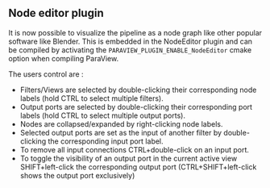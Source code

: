 ## Node editor plugin

It is now possible to visualize the pipeline as a node graph like other popular software like Blender.
This is embedded in the NodeEditor plugin and can be compiled by activating the `PARAVIEW_PLUGIN_ENABLE_NodeEditor` cmake option when compiling ParaView.

The users control are :

  * Filters/Views are selected by double-clicking their corresponding node labels (hold CTRL to select multiple filters).
  * Output ports are selected by double-clicking their corresponding port labels (hold CTRL to select multiple output ports).
  * Nodes are collapsed/expanded by right-clicking node labels.
  * Selected output ports are set as the input of another filter by double-clicking the corresponding input port label.
  * To remove all input connections CTRL+double-click on an input port.
  * To toggle the visibility of an output port in the current active view SHIFT+left-click the corresponding output port (CTRL+SHIFT+left-click shows the output port exclusively)
